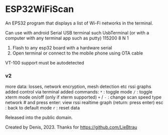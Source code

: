 # ESP32WiFiScan

An EPS32 program that displays a list of Wi-Fi networks in the terminal.

Can use with android Serial USB terminal such UsbTerminal (or with a computer with any terminal app such as putty)
115200 8 N 1

1. Flash to any esp32 board with a hardware serial
2. Open terminal or connect to the mobile phone using OTA cable

VT-100 support must be autodetected

### v2
more data: losses, network encryption, mesh detection etc
rssi graphs added
control via terminal added
commands:
`*` : toggle mode
`/` : toggle xterm mode on/off (only if xterm supported)
`+` / `-` : change scan speed
type network # and press enter: view rssi realtime graph (return: press enter)
esc : back to default mode
`r` : reset data



Released into the public domain.

Created by Denis, 2023. Thanks for https://github.com/LieBtrau
